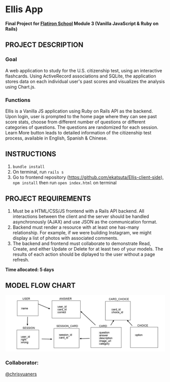 # Ellis App

**Final Project for [Flatiron School](https://flatironschool.com/) Module 3 (Vanilla JavaScript & Ruby on Rails)**


## PROJECT DESCRIPTION

### Goal
A web application to study for the U.S. citizenship test, using an interactive flashcards. Using ActiveRecord associations and SQLite, the application stores data on each individual user's past scores and visualizes the analysis using Chart.js. 

### Functions 
Ellis is a Vanilla JS application using Ruby on Rails API as the backend. Upon login, user is prompted to the home page where they can see past score stats, choose from different number of questions or different categories of questions. The questions are randomized for each session. Learn More button leads to detailed information of the citizenship test process, available in English, Spanish & Chinese. 


## INSTRUCTIONS

1. `bundle install`
2. On terminal, run `rails s`
2. Go to frontend repository (https://github.com/ekatsuta/Ellis-client-side), `npm install` then run `open index.html` on terminal


## PROJECT REQUIREMENTS

1. Must be a HTML/CSS/JS frontend with a Rails API backend. All interactions between the client and the server should be handled asynchronously (AJAX) and use JSON as the communication format. 
2. Backend must render a resource with at least one has-many relationship. For example, if we were building Instagram, we might display a list of photos with associated comments.
3. The backend and frontend must collaborate to demonstrate Read, Create, and either Update or Delete for at least two of your models. The results of each action should be diplayed to the user without a page refresh.  

**Time allocated: 5 days**

## MODEL FLOW CHART

![Models](app/images/model_flowchart.png "Model Relationships")


### Collaborator:
[@chrisyuaners](https://github.com/chrisyuaners)
